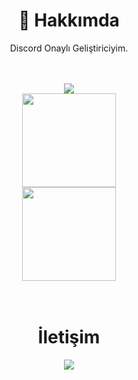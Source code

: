 <div align="center">
  <h1>🍻 Hakkımda</h1>
  <p>Discord Onaylı Geliştiriciyim.</p>
  <br>
  <br>

<div align="center">
   <a href="https://discord.com/users/783954675446579220" target="_blank">
      <img src="https://lanyard-profile-readme.vercel.app/api/783954675446579220">
   </a>

<div align = "center">
<img src = "https://github-readme-stats.vercel.app/api?username=thekiarea&show_icons=true&theme=tokyonight" width = "% 100" height = "150px" />
  <br>
<img src = "https://github-readme-stats.vercel.app/api/top-langs/?username=thekiarea&layout=compact&theme=tokyonight" width = "% 100" height = "150px"  />
  <br> 
</div>
<br><br>
  <h1>İletişim</h1>
  <a href="https://discord.com/users/783954675446579220" target="_blank"><img src="https://shields.io/badge/thekiarea-dev.svg?&style=for-the-badge&logo=discord&color=black"></a>
</div>
